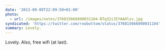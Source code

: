 ```yaml
---
date: '2013-09-08T22:09:50+01:00'
photo:
  - url: /images/notes/376815666890031104-BTq32i3IYAAOlzv.jpg
syndicated: 'https://twitter.com/roobottom/status/376815666890031104'
summary: Lovely.
---
```

Lovely. Also, free wifi (at last). 

